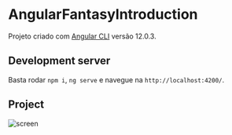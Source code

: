 # AngularFantasyIntroduction
Projeto criado com [Angular CLI](https://github.com/angular/angular-cli) versão 12.0.3.

## Development server
Basta rodar `npm i`, `ng serve` e navegue na `http://localhost:4200/`.

## Project
![screen](https://user-images.githubusercontent.com/29488845/137022224-ba22664d-351b-4bee-a597-365993325cb1.jpg)
